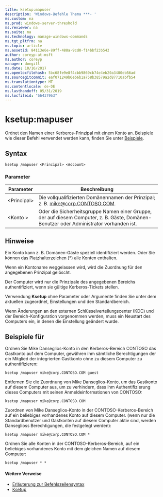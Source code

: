 ```yaml
---
title: ksetup:mapuser
description: 'Windows-Befehle Thema ***- '
ms.custom: na
ms.prod: windows-server-threshold
ms.reviewer: na
ms.suite: na
ms.technology: manage-windows-commands
ms.tgt_pltfrm: na
ms.topic: article
ms.assetid: 84113e6e-89ff-488a-9cd0-f14bbf23b543
author: coreyp-at-msft
ms.author: coreyp
manager: dongill
ms.date: 10/16/2017
ms.openlocfilehash: 5bc68fe9e8f4cbb9869cb74e4eb20a3400eb56ad
ms.sourcegitcommit: eaf071249b6eb6b1a758b38579a2d87710abfb54
ms.translationtype: MT
ms.contentlocale: de-DE
ms.lasthandoff: 05/31/2019
ms.locfileid: "66437963"
---
```

# <a name="ksetupmapuser"></a>ksetup:mapuser



Ordnet den Namen einer Kerberos-Prinzipal mit einem Konto an. Beispiele wie dieser Befehl verwendet werden kann, finden Sie unter [Beispiele](#BKMK_Examples).

## <a name="syntax"></a>Syntax

```
ksetup /mapuser <Principal> <Account>
```

### <a name="parameters"></a>Parameter

|  Parameter   |                                                   Beschreibung                                                   |
|--------------|-----------------------------------------------------------------------------------------------------------------|
| \<Principal> |              Die vollqualifizierten Domänennamen der Prinzipal; z. B. mike@corp.CONTOSO.COM.              |
|  \<Konto >  | Oder die Sicherheitsgruppe Namen einer Gruppe, der auf diesem Computer, z. B. Gäste, Domänen-Benutzer oder Administrator vorhanden ist. |

## <a name="remarks"></a>Hinweise

Ein Konto kann z. B. Domänen-Gäste speziell identifiziert werden. Oder Sie können das Platzhalterzeichen (*) alle Konten enthalten.

Wenn ein Kontoname weggelassen wird, wird die Zuordnung für den angegebenen Prinzipal gelöscht.

Der Computer wird nur die Prinzipale des angegebenen Bereichs authentifiziert, wenn sie gültige Kerberos-Tickets stellen.

Verwendung **Ksetup** ohne Parameter oder Argumente finden Sie unter dem aktuellen zugeordnet, Einstellungen und den Standardbereich.

Wenn Änderungen an den externen Schlüsselverteilungscenter (KDC) und der Bereich-Konfiguration vorgenommen werden, muss ein Neustart des Computers ein, in denen die Einstellung geändert wurde.

## <a name="BKMK_Examples"></a>Beispiele für

Ordnen Sie Mike Danseglios-Konto in den Kerberos-Bereich CONTOSO das Gastkonto auf dem Computer, gewähren ihm sämtliche Berechtigungen der ein Mitglied der integrierten Gastkonto ohne zu diesem Computer zu authentifizieren:
```
ksetup /mapuser mike@corp.CONTOSO.COM guest
```
Entfernen Sie die Zuordnung von Mike Danseglios-Konto, um das Gastkonto auf diesem Computer aus, um zu verhindern, dass ihm Authentifizierung dieses Computers mit seinen Anmeldeinformationen von CONTOSO:
```
ksetup /mapuser mike@corp.CONTOSO.COM 
```
Zuordnen von Mike Danseglios-Konto in der CONTOSO-Kerberos-Bereich auf ein beliebiges vorhandenes Konto auf diesem Computer. (wenn nur die Standardbenutzer und Gastkonten auf diesem Computer aktiv sind, werden Danseglioss Berechtigungen, die festgelegt werden):
```
ksetup /mapuser mike@corp.CONTOSO.COM *
```
Ordnen Sie alle Konten in der CONTOSO-Kerberos-Bereich, auf ein beliebiges vorhandenes Konto mit dem gleichen Namen auf diesem Computer:
```
ksetup /mapuser * *
```

#### <a name="additional-references"></a>Weitere Verweise

-   [Erläuterung zur Befehlszeilensyntax](command-line-syntax-key.md)
-   [Ksetup](ksetup.md)
